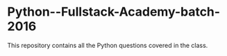 # Python--Fullstack-Academy-batch-2016

 This repository contains all the Python questions covered in the class.
